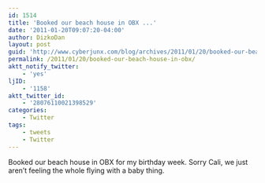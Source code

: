 ```yaml
---
id: 1514
title: 'Booked our beach house in OBX ...'
date: '2011-01-20T09:07:20-04:00'
author: DizkoDan
layout: post
guid: 'http://www.cyberjunx.com/blog/archives/2011/01/20/booked-our-beach-house-in-obx/'
permalink: /2011/01/20/booked-our-beach-house-in-obx/
aktt_notify_twitter:
    - 'yes'
ljID:
    - '1158'
aktt_twitter_id:
    - '28076110021398529'
categories:
    - Twitter
tags:
    - tweets
    - Twitter
---
```


Booked our beach house in OBX for my birthday week. Sorry Cali, we just aren’t feeling the whole flying with a baby thing.